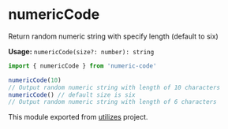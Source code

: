 # numericCode

Return random numeric string with specify length (default to six)

**Usage:** `numericCode(size?: number): string`

```typescript
import { numericCode } from 'numeric-code'

numericCode(10)
// Output random numeric string with length of 10 characters
numericCode() // default size is six
// Output random numeric string with length of 6 characters
```

<!-- *keywords [] *keywordsend -->


This module exported from [utilizes](https://www.npmjs.com/package/utilizes) project.